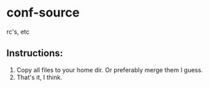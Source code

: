 # conf-source
rc's, etc
## Instructions:
1. Copy all files to your home dir. Or preferably merge them I guess.
2. That's it, I think.
